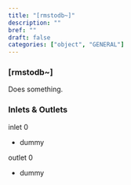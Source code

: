 ```yaml
---
title: "[rmstodb~]"
description: ""
bref: ""
draft: false
categories: ["object", "GENERAL"]
---
```


### [rmstodb~]

Does something.

### Inlets & Outlets

inlet 0

 - dummy

outlet 0

 - dummy
 
